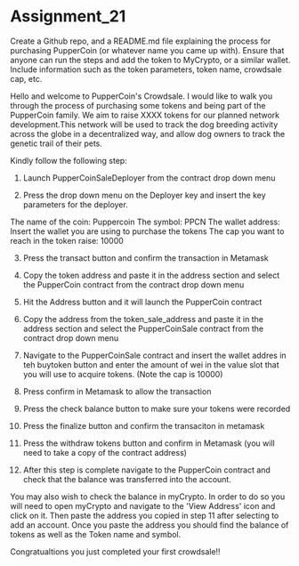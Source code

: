 # Assignment_21

Create a Github repo, and a README.md file explaining the process for purchasing PupperCoin (or whatever name you came up with).
Ensure that anyone can run the steps and add the token to MyCrypto, or a similar wallet.
Include information such as the token parameters, token name, crowdsale cap, etc.

Hello and welcome to PupperCoin's Crowdsale. I would like to walk you through the process of purchasing some tokens and being part of the PupperCoin family. We aim to raise XXXX tokens for our planned network development.This network will be used to track the dog breeding activity across the globe in a decentralized way, and allow dog owners to track the genetic trail of their pets.

Kindly follow the following step:

1. Launch PupperCoinSaleDeployer from the contract drop down menu

2. Press the drop down menu on the Deployer key and insert the key parameters for the deployer. 

The name of the coin: Puppercoin
The symbol: PPCN
The wallet address: Insert the wallet you are using to purchase the tokens
The cap you want to reach in the token raise: 10000

3. Press the transact button and confirm the transaction in Metamask

4. Copy the token address and paste it in the address section and select the PupperCoin contract from the contract drop down menu

5. Hit the Address button and it will launch the PupperCoin contract

6. Copy the address from the token_sale_address and paste it in the address section and select the PupperCoinSale contract from the contract drop down menu

7. Navigate to the PupperCoinSale contract and insert the wallet addres in teh buytoken button and enter the amount of wei in the value slot that you will use to acquire tokens. (Note the cap is 10000)

8. Press confirm in Metamask to allow the transaction

9. Press the check balance button to make sure your tokens were recorded

10. Press the finalize button and confirm the transaciton in metamask

11. Press the withdraw tokens button and confirm in Metamask (you will need to take a copy of the contract address)

12. After this step is complete navigate to the PupperCoin contract and check that the balance was transferred into the account.

You may also wish to check the balance in myCrypto. In order to do so you will need to open myCrypto and navigate to the 'View Address' icon and click on it. Then paste the address you copied in step 11 after selecting to add an account. Once you paste the address you should find the balance of tokens as well as the Token name and symbol.

Congratualtions you just completed your first crowdsale!!
